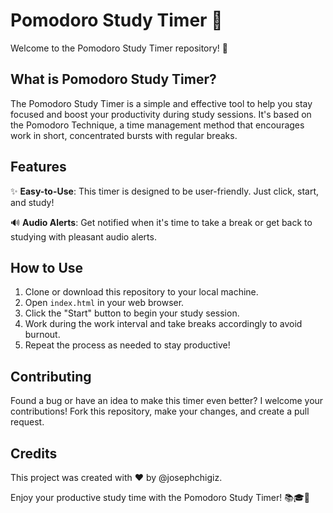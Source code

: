 # Pomodoro Study Timer 🍅

Welcome to the Pomodoro Study Timer repository! 🚀

## What is Pomodoro Study Timer?

The Pomodoro Study Timer is a simple and effective tool to help you stay focused and boost your productivity during study sessions. It's based on the Pomodoro Technique, a time management method that encourages work in short, concentrated bursts with regular breaks.

## Features

✨ **Easy-to-Use**: This timer is designed to be user-friendly. Just click, start, and study!

🔊 **Audio Alerts**: Get notified when it's time to take a break or get back to studying with pleasant audio alerts.

## How to Use

1. Clone or download this repository to your local machine.
2. Open `index.html` in your web browser.
3. Click the "Start" button to begin your study session.
4. Work during the work interval and take breaks accordingly to avoid burnout.
5. Repeat the process as needed to stay productive!

## Contributing

Found a bug or have an idea to make this timer even better? I welcome your contributions! Fork this repository, make your changes, and create a pull request.

## Credits

This project was created with ❤️ by @josephchigiz. 

Enjoy your productive study time with the Pomodoro Study Timer! 📚🎓🍅